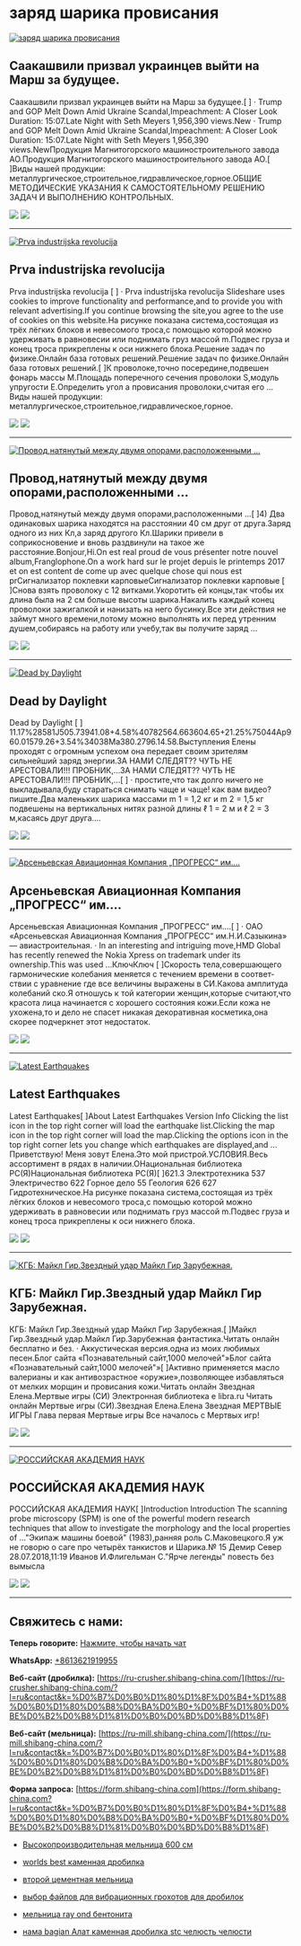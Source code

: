 # заряд шарика провисания

<a href="https://swt.shibang-china.com/?l=ru&img&k=%D0%B7%D0%B0%D1%80%D1%8F%D0%B4+%D1%88%D0%B0%D1%80%D0%B8%D0%BA%D0%B0+%D0%BF%D1%80%D0%BE%D0%B2%D0%B8%D1%81%D0%B0%D0%BD%D0%B8%D1%8F" target="_blank">![заряд шарика провисания](http://static.shibang-china.com/all-800x300/296.jpg)</a>

## Саакашвили призвал украинцев выйти на Марш за будущее.
Саакашвили призвал украинцев выйти на Марш за будущее.[ ]&nbsp;&#0183;&#32;Trump and GOP Melt Down Amid Ukraine Scandal,Impeachment: A Closer Look Duration: 15:07.Late Night with Seth Meyers 1,956,390 views.New&nbsp;&#0183;&#32;Trump and GOP Melt Down Amid Ukraine Scandal,Impeachment: A Closer Look Duration: 15:07.Late Night with Seth Meyers 1,956,390 views.NewПродукция Магнитогорского машиностроительного завода АО.Продукция Магнитогорского машиностроительного завода АО.[ ]Виды нашей продукции: металлургическое,строительное,гидравлическое,горное.ОБЩИЕ МЕТОДИЧЕСКИЕ УКАЗАНИЯ К САМОСТОЯТЕЛЬНОМУ РЕШЕНИЮ ЗАДАЧ И ВЫПОЛНЕНИЮ КОНТРОЛЬНЫХ.


<a href="https://whatsapp.shibangsoft.com/WhatsApp.php" target="_blank" title="WhatsApp">![](http://static.shibang-china.com/icon/whatsapp.png)</a> <a href="https://swt.shibang-china.com/?l=ru&icon&k=%D0%B7%D0%B0%D1%80%D1%8F%D0%B4+%D1%88%D0%B0%D1%80%D0%B8%D0%BA%D0%B0+%D0%BF%D1%80%D0%BE%D0%B2%D0%B8%D1%81%D0%B0%D0%BD%D0%B8%D1%8F" target="_blank">![](http://static.shibang-china.com/icon/chat-ru.png)</a>

---

<a href="https://swt.shibang-china.com/?l=ru&img&k=%D0%B7%D0%B0%D1%80%D1%8F%D0%B4+%D1%88%D0%B0%D1%80%D0%B8%D0%BA%D0%B0+%D0%BF%D1%80%D0%BE%D0%B2%D0%B8%D1%81%D0%B0%D0%BD%D0%B8%D1%8F" target="_blank">![Prva industrijska revolucija](http://static.shibang-china.com/all-800x300/1037.jpg)</a>

## Prva industrijska revolucija
Prva industrijska revolucija [ ]&nbsp;&#0183;&#32;Prva industrijska revolucija Slideshare uses cookies to improve functionality and performance,and to provide you with relevant advertising.If you continue browsing the site,you agree to the use of cookies on this website.На рисунке показана система,состоящая из трёх лёгких блоков и невесомого троса,с помощью которой можно удерживать в равновесии или поднимать груз массой m.Подвес груза и конец троса прикреплены к оси нижнего блока.Решение задач по физике.Онлайн база готовых решений.Решение задач по физике.Онлайн база готовых решений.[ ]К проволоке,точно посередине,подвешен фонарь массы M.Площадь поперечного сечения проволоки S,модуль упругости E.Определить угол a провисания проволоки,считая его …Виды нашей продукции: металлургическое,строительное,гидравлическое,горное.


<a href="https://whatsapp.shibangsoft.com/WhatsApp.php" target="_blank" title="WhatsApp">![](http://static.shibang-china.com/icon/whatsapp.png)</a> <a href="https://swt.shibang-china.com/?l=ru&icon&k=%D0%B7%D0%B0%D1%80%D1%8F%D0%B4+%D1%88%D0%B0%D1%80%D0%B8%D0%BA%D0%B0+%D0%BF%D1%80%D0%BE%D0%B2%D0%B8%D1%81%D0%B0%D0%BD%D0%B8%D1%8F" target="_blank">![](http://static.shibang-china.com/icon/chat-ru.png)</a>

---

<a href="https://swt.shibang-china.com/?l=ru&img&k=%D0%B7%D0%B0%D1%80%D1%8F%D0%B4+%D1%88%D0%B0%D1%80%D0%B8%D0%BA%D0%B0+%D0%BF%D1%80%D0%BE%D0%B2%D0%B8%D1%81%D0%B0%D0%BD%D0%B8%D1%8F" target="_blank">![Провод,натянутый между двумя опорами,расположенными …](http://static.shibang-china.com/all-800x300/1044.jpg)</a>

## Провод,натянутый между двумя опорами,расположенными …
Провод,натянутый между двумя опорами,расположенными …[ ]4) Два одинаковых шарика находятся на расстоянии 40 см друг от друга.Заряд одного из них Кл,а заряд другого Кл.Шарики привели в соприкосновение и вновь раздвинули на такое же расстояние.Bonjour,Hi.On est real proud de vous pr&#233;senter notre nouvel album,Franglophone.On a work hard sur le projet depuis le printemps 2017 et on est content de come up avec quelque chose qui nous est prСигнализатор поклевки карповыеСигнализатор поклевки карповые [ ]Снова взять проволоку с 12 витками.Укоротить ей концы,так чтобы их длина была на 2 см больше высоты шарика.Накалить каждый конец проволоки зажигалкой и нанизать на него бусинку.Все эти действия не займут много времени,потому можно выполнять их перед утренним душем,собираясь на работу или учебу,так вы получите заряд …


<a href="https://whatsapp.shibangsoft.com/WhatsApp.php" target="_blank" title="WhatsApp">![](http://static.shibang-china.com/icon/whatsapp.png)</a> <a href="https://swt.shibang-china.com/?l=ru&icon&k=%D0%B7%D0%B0%D1%80%D1%8F%D0%B4+%D1%88%D0%B0%D1%80%D0%B8%D0%BA%D0%B0+%D0%BF%D1%80%D0%BE%D0%B2%D0%B8%D1%81%D0%B0%D0%BD%D0%B8%D1%8F" target="_blank">![](http://static.shibang-china.com/icon/chat-ru.png)</a>

---

<a href="https://swt.shibang-china.com/?l=ru&img&k=%D0%B7%D0%B0%D1%80%D1%8F%D0%B4+%D1%88%D0%B0%D1%80%D0%B8%D0%BA%D0%B0+%D0%BF%D1%80%D0%BE%D0%B2%D0%B8%D1%81%D0%B0%D0%BD%D0%B8%D1%8F" target="_blank">![Dead by Daylight](http://static.shibang-china.com/all-800x300/641.jpg)</a>

## Dead by Daylight
Dead by Daylight [ ] 11.17%28581J505.73941.08+4.58%40782564.663604.65+21.25%75044Ap960.01579.26+3.54%34038Ma380.2796.14.58.Выступления Елены проходят с огромным успехом она передает своим зрителям сильнейший заряд энергии.ЗА НАМИ СЛЕДЯТ?? ЧУТЬ НЕ АРЕСТОВАЛИ!!! ПРОБНИК,…ЗА НАМИ СЛЕДЯТ?? ЧУТЬ НЕ АРЕСТОВАЛИ!!! ПРОБНИК,…[ ]&nbsp;&#0183;&#32;простите,что так долго ничего не выкладывала,буду стараться снимать чаще и чаще! как вам видео? пишите.Два маленьких шарика массами m 1 = 1,2 кг и m 2 = 1,5 кг подвешены на вертикальных нитях разной длины ℓ 1 = 2 м и ℓ 2 = 3 м,касаясь друг друга.…


<a href="https://whatsapp.shibangsoft.com/WhatsApp.php" target="_blank" title="WhatsApp">![](http://static.shibang-china.com/icon/whatsapp.png)</a> <a href="https://swt.shibang-china.com/?l=ru&icon&k=%D0%B7%D0%B0%D1%80%D1%8F%D0%B4+%D1%88%D0%B0%D1%80%D0%B8%D0%BA%D0%B0+%D0%BF%D1%80%D0%BE%D0%B2%D0%B8%D1%81%D0%B0%D0%BD%D0%B8%D1%8F" target="_blank">![](http://static.shibang-china.com/icon/chat-ru.png)</a>

---

<a href="https://swt.shibang-china.com/?l=ru&img&k=%D0%B7%D0%B0%D1%80%D1%8F%D0%B4+%D1%88%D0%B0%D1%80%D0%B8%D0%BA%D0%B0+%D0%BF%D1%80%D0%BE%D0%B2%D0%B8%D1%81%D0%B0%D0%BD%D0%B8%D1%8F" target="_blank">![Арсеньевская Авиационная Компания „ПРОГРЕСС“ им.…](http://static.shibang-china.com/all-800x300/1048.jpg)</a>

## Арсеньевская Авиационная Компания „ПРОГРЕСС“ им.…
Арсеньевская Авиационная Компания „ПРОГРЕСС“ им.…[ ]&nbsp;&#0183;&#32;ОАО &#171;Арсеньевская Авиационная Компания „ПРОГРЕСС“ им.Н.И.Сазыкина&#187; — авиастроительная.&nbsp;&#0183;&#32;In an interesting and intriguing move,HMD Global has recently renewed the Nokia Xpress on trademark under its ownership.This was used …КлючКлюч [ ]Ско&#173;рость тела,со&#173;вер&#173;ша&#173;ю&#173;ще&#173;го гар&#173;мо&#173;ни&#173;че&#173;ские ко&#173;ле&#173;ба&#173;ния ме&#173;ня&#173;ет&#173;ся с те&#173;че&#173;ни&#173;ем вре&#173;ме&#173;ни в со&#173;от&#173;вет&#173;ствии с урав&#173;не&#173;ние где все ве&#173;ли&#173;чи&#173;ны вы&#173;ра&#173;же&#173;ны в СИ.Ка&#173;ко&#173;ва ам&#173;пли&#173;ту&#173;да ко&#173;ле&#173;ба&#173;ний ско.Я отношусь к той категории женщин,которые считают,что красота лица начинается с хорошего состояния кожи.Если кожа не ухожена,то и дело не спасет никакая декоративная косметика,она скорее подчеркнет этот недостаток.


<a href="https://whatsapp.shibangsoft.com/WhatsApp.php" target="_blank" title="WhatsApp">![](http://static.shibang-china.com/icon/whatsapp.png)</a> <a href="https://swt.shibang-china.com/?l=ru&icon&k=%D0%B7%D0%B0%D1%80%D1%8F%D0%B4+%D1%88%D0%B0%D1%80%D0%B8%D0%BA%D0%B0+%D0%BF%D1%80%D0%BE%D0%B2%D0%B8%D1%81%D0%B0%D0%BD%D0%B8%D1%8F" target="_blank">![](http://static.shibang-china.com/icon/chat-ru.png)</a>

---

<a href="https://swt.shibang-china.com/?l=ru&img&k=%D0%B7%D0%B0%D1%80%D1%8F%D0%B4+%D1%88%D0%B0%D1%80%D0%B8%D0%BA%D0%B0+%D0%BF%D1%80%D0%BE%D0%B2%D0%B8%D1%81%D0%B0%D0%BD%D0%B8%D1%8F" target="_blank">![Latest Earthquakes](http://static.shibang-china.com/all-800x300/1530.jpg)</a>

## Latest Earthquakes
Latest Earthquakes[ ]About Latest Earthquakes Version Info Clicking the list icon in the top right corner will load the earthquake list.Clicking the map icon in the top right corner will load the map.Clicking the options icon in the top right corner lets you change which earthquakes are displayed,and …Приветствую! Меня зовут Елена.Это мой пристрой.УСЛОВИЯ.Весь ассортимент в рядах в наличии.ОНациональная библиотека РС(Я)Национальная библиотека РС(Я)[ ]621.3 Электротехника 537 Электричество 622 Горное дело 55 Геология 626 627 Гидротехническое.На рисунке показана система,состоящая из трёх лёгких блоков и невесомого троса,с помощью которой можно удерживать в равновесии или поднимать груз массой m.Подвес груза и конец троса прикреплены к оси нижнего блока.


<a href="https://whatsapp.shibangsoft.com/WhatsApp.php" target="_blank" title="WhatsApp">![](http://static.shibang-china.com/icon/whatsapp.png)</a> <a href="https://swt.shibang-china.com/?l=ru&icon&k=%D0%B7%D0%B0%D1%80%D1%8F%D0%B4+%D1%88%D0%B0%D1%80%D0%B8%D0%BA%D0%B0+%D0%BF%D1%80%D0%BE%D0%B2%D0%B8%D1%81%D0%B0%D0%BD%D0%B8%D1%8F" target="_blank">![](http://static.shibang-china.com/icon/chat-ru.png)</a>

---

<a href="https://swt.shibang-china.com/?l=ru&img&k=%D0%B7%D0%B0%D1%80%D1%8F%D0%B4+%D1%88%D0%B0%D1%80%D0%B8%D0%BA%D0%B0+%D0%BF%D1%80%D0%BE%D0%B2%D0%B8%D1%81%D0%B0%D0%BD%D0%B8%D1%8F" target="_blank">![КГБ: Майкл Гир.Звездный удар Майкл Гир Зарубежная.](http://static.shibang-china.com/all-800x300/1485.jpg)</a>

## КГБ: Майкл Гир.Звездный удар Майкл Гир Зарубежная.
КГБ: Майкл Гир.Звездный удар Майкл Гир Зарубежная.[ ]Майкл Гир.Звездный удар.Майкл Гир.Зарубежная фантастика.Читать онлайн бесплатно и без.&nbsp;&#0183;&#32;Аккустическая версия.одна из моих любимых песен.Блог сайта &#171;Познавательный сайт,1000 мелочей&quot;&#187;Блог сайта &#171;Познавательный сайт,1000 мелочей&quot;&#187;[ ]Активно применяется масло валерианы и как антивозрастное &#171;оружие&#187;,позволяющее избавляться от мелких морщин и провисания кожи.Читать онлайн Звездная Елена.Мертвые игры (СИ) Электронная библиотека e libra.ru Читать онлайн Мертвые игры (СИ).Звездная Елена.Елена Звездная МЕРТВЫЕ ИГРЫ Глава первая Мертвые игры Все началось с Мертвых игр!


<a href="https://whatsapp.shibangsoft.com/WhatsApp.php" target="_blank" title="WhatsApp">![](http://static.shibang-china.com/icon/whatsapp.png)</a> <a href="https://swt.shibang-china.com/?l=ru&icon&k=%D0%B7%D0%B0%D1%80%D1%8F%D0%B4+%D1%88%D0%B0%D1%80%D0%B8%D0%BA%D0%B0+%D0%BF%D1%80%D0%BE%D0%B2%D0%B8%D1%81%D0%B0%D0%BD%D0%B8%D1%8F" target="_blank">![](http://static.shibang-china.com/icon/chat-ru.png)</a>

---

<a href="https://swt.shibang-china.com/?l=ru&img&k=%D0%B7%D0%B0%D1%80%D1%8F%D0%B4+%D1%88%D0%B0%D1%80%D0%B8%D0%BA%D0%B0+%D0%BF%D1%80%D0%BE%D0%B2%D0%B8%D1%81%D0%B0%D0%BD%D0%B8%D1%8F" target="_blank">![РОССИЙСКАЯ АКАДЕМИЯ НАУК](http://static.shibang-china.com/all-800x300/21.jpg)</a>

## РОССИЙСКАЯ АКАДЕМИЯ НАУК
РОССИЙСКАЯ АКАДЕМИЯ НАУК[ ]Introduction Introduction The scanning probe microscopy (SPM) is one of the powerful modern research techniques that allow to investigate the morphology and the local properties of …&quot;Экипаж машины боевой&quot; (1983),ранняя роль С.Маковецкого.Я уж не говорю о саге про четырёх танкистов и Шарика.№ 15 Демир Север 28.07.2018,11:19 Иванов И.Флигельман С.&quot;Ярче легенды&quot; повесть без вымысла

<a href="https://whatsapp.shibangsoft.com/WhatsApp.php" target="_blank" title="WhatsApp">![](http://static.shibang-china.com/icon/whatsapp.png)</a> <a href="https://swt.shibang-china.com/?l=ru&icon&k=%D0%B7%D0%B0%D1%80%D1%8F%D0%B4+%D1%88%D0%B0%D1%80%D0%B8%D0%BA%D0%B0+%D0%BF%D1%80%D0%BE%D0%B2%D0%B8%D1%81%D0%B0%D0%BD%D0%B8%D1%8F" target="_blank">![](http://static.shibang-china.com/icon/chat-ru.png)</a>

---
## Свяжитесь с нами:

**Теперь говорите:** [Нажмите, чтобы начать чат](https://swt.shibang-china.com?l=ru&contact&k=%D0%B7%D0%B0%D1%80%D1%8F%D0%B4+%D1%88%D0%B0%D1%80%D0%B8%D0%BA%D0%B0+%D0%BF%D1%80%D0%BE%D0%B2%D0%B8%D1%81%D0%B0%D0%BD%D0%B8%D1%8F)

**WhatsApp:**  [+8613621919955](https://whatsapp.shibangsoft.com/WhatsApp.php)

**Веб-сайт (дробилка):** [https://ru-crusher.shibang-china.com/](https://ru-crusher.shibang-china.com/?l=ru&contact&k=%D0%B7%D0%B0%D1%80%D1%8F%D0%B4+%D1%88%D0%B0%D1%80%D0%B8%D0%BA%D0%B0+%D0%BF%D1%80%D0%BE%D0%B2%D0%B8%D1%81%D0%B0%D0%BD%D0%B8%D1%8F)

**Веб-сайт (мельница):** [https://ru-mill.shibang-china.com/](https://ru-mill.shibang-china.com/?l=ru&contact&k=%D0%B7%D0%B0%D1%80%D1%8F%D0%B4+%D1%88%D0%B0%D1%80%D0%B8%D0%BA%D0%B0+%D0%BF%D1%80%D0%BE%D0%B2%D0%B8%D1%81%D0%B0%D0%BD%D0%B8%D1%8F)

**Форма запроса:** [https://form.shibang-china.com](https://form.shibang-china.com?l=ru&contact&k=%D0%B7%D0%B0%D1%80%D1%8F%D0%B4+%D1%88%D0%B0%D1%80%D0%B8%D0%BA%D0%B0+%D0%BF%D1%80%D0%BE%D0%B2%D0%B8%D1%81%D0%B0%D0%BD%D0%B8%D1%8F)

* [Высокопроизводительная мельница 600 см](../120/%D0%92%D1%8B%D1%81%D0%BE%D0%BA%D0%BE%D0%BF%D1%80%D0%BE%D0%B8%D0%B7%D0%B2%D0%BE%D0%B4%D0%B8%D1%82%D0%B5%D0%BB%D1%8C%D0%BD%D0%B0%D1%8F%20%D0%BC%D0%B5%D0%BB%D1%8C%D0%BD%D0%B8%D1%86%D0%B0%20600%20%D1%81%D0%BC.md)

* [worlds best каменная дробилка](../107/worlds%20best%20%D0%BA%D0%B0%D0%BC%D0%B5%D0%BD%D0%BD%D0%B0%D1%8F%20%D0%B4%D1%80%D0%BE%D0%B1%D0%B8%D0%BB%D0%BA%D0%B0.md)

* [второй цементная мельница](../109/%D0%B2%D1%82%D0%BE%D1%80%D0%BE%D0%B9%20%D1%86%D0%B5%D0%BC%D0%B5%D0%BD%D1%82%D0%BD%D0%B0%D1%8F%20%D0%BC%D0%B5%D0%BB%D1%8C%D0%BD%D0%B8%D1%86%D0%B0.md)

* [выбор файлов для вибрационных грохотов для дробилок](../119/%D0%B2%D1%8B%D0%B1%D0%BE%D1%80%20%D1%84%D0%B0%D0%B9%D0%BB%D0%BE%D0%B2%20%D0%B4%D0%BB%D1%8F%20%D0%B2%D0%B8%D0%B1%D1%80%D0%B0%D1%86%D0%B8%D0%BE%D0%BD%D0%BD%D1%8B%D1%85%20%D0%B3%D1%80%D0%BE%D1%85%D0%BE%D1%82%D0%BE%D0%B2%20%D0%B4%D0%BB%D1%8F%20%D0%B4%D1%80%D0%BE%D0%B1%D0%B8%D0%BB%D0%BE%D0%BA.md)

* [мельница ray ond бентонита](../114/%D0%BC%D0%B5%D0%BB%D1%8C%D0%BD%D0%B8%D1%86%D0%B0%20ray%20ond%20%D0%B1%D0%B5%D0%BD%D1%82%D0%BE%D0%BD%D0%B8%D1%82%D0%B0.md)

* [нама bagian Алат каменная дробилка stc челюсть челюсти](../111/%D0%BD%D0%B0%D0%BC%D0%B0%20bagian%20%D0%90%D0%BB%D0%B0%D1%82%20%D0%BA%D0%B0%D0%BC%D0%B5%D0%BD%D0%BD%D0%B0%D1%8F%20%D0%B4%D1%80%D0%BE%D0%B1%D0%B8%D0%BB%D0%BA%D0%B0%20stc%20%D1%87%D0%B5%D0%BB%D1%8E%D1%81%D1%82%D1%8C%20%D1%87%D0%B5%D0%BB%D1%8E%D1%81%D1%82%D0%B8.md)